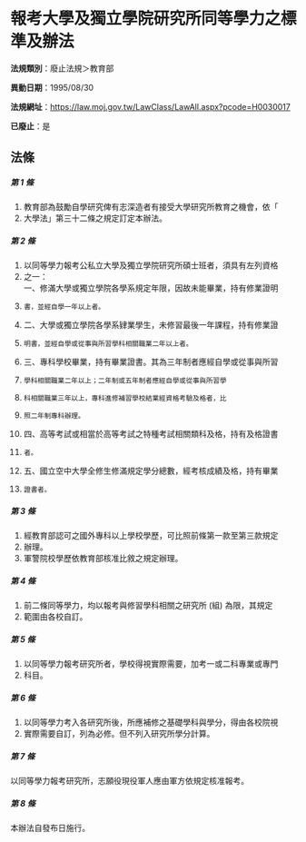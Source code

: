 # 報考大學及獨立學院研究所同等學力之標準及辦法

**法規類別**：廢止法規＞教育部

**異動日期**：1995/08/30  

**法規網址**：https://law.moj.gov.tw/LawClass/LawAll.aspx?pcode=H0030017

**已廢止**：是



## 法條
##### 第 1 條
1. 教育部為鼓勵自學研究俾有志深造者有接受大學研究所教育之機會，依「
1. 大學法」第三十二條之規定訂定本辦法。

##### 第 2 條
1. 以同等學力報考公私立大學及獨立學院研究所碩士班者，須具有左列資格
1. 之一：  
一、修滿大學或獨立學院各學系規定年限，因故未能畢業，持有修業證明
1.     書，並經自學一年以上者。
1. 二、大學或獨立學院各學系肄業學生，未修習最後一年課程，持有修業證
1.     明書，並經自學或從事與所習學科相關職業二年以上者。
1. 三、專科學校畢業，持有畢業證書。其為三年制者應經自學或從事與所習
1.     學科相關職業二年以上；二年制或五年制者應經自學或從事與所習學
1.     科相關職業三年以上，專科進修補習學校結業經資格考驗及格者，比
1.     照二年制專科辦理。
1. 四、高等考試或相當於高等考試之特種考試相關類科及格，持有及格證書
1.     者。
1. 五、國立空中大學全修生修滿規定學分總數，經考核成績及格，持有畢業
1.     證書者。

##### 第 3 條
1. 經教育部認可之國外專科以上學校學歷，可比照前條第一款至第三款規定
1. 辦理。
1. 軍警院校學歷依教育部核准比敘之規定辦理。

##### 第 4 條
1. 前二條同等學力，均以報考與修習學科相關之研究所 (組) 為限，其規定
1. 範圍由各校自訂。

##### 第 5 條
1. 以同等學力報考研究所者，學校得視實際需要，加考一或二科專業或專門
1. 科目。

##### 第 6 條
1. 以同等學力考入各研究所後，所應補修之基礎學科與學分，得由各校院視
1. 實際需要自訂，列為必修。但不列入研究所學分計算。

##### 第 7 條
以同等學力報考研究所，志願役現役軍人應由軍方依規定核准報考。

##### 第 8 條
本辦法自發布日施行。


